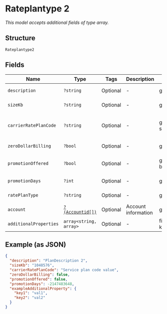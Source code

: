 
# Rateplantype 2

*This model accepts additional fields of type array.*

## Structure

`Rateplantype2`

## Fields

| Name | Type | Tags | Description | Getter | Setter |
|  --- | --- | --- | --- | --- | --- |
| `description` | `?string` | Optional | - | getDescription(): ?string | setDescription(?string description): void |
| `sizeKb` | `?string` | Optional | - | getSizeKb(): ?string | setSizeKb(?string sizeKb): void |
| `carrierRatePlanCode` | `?string` | Optional | - | getCarrierRatePlanCode(): ?string | setCarrierRatePlanCode(?string carrierRatePlanCode): void |
| `zeroDollarBilling` | `?bool` | Optional | - | getZeroDollarBilling(): ?bool | setZeroDollarBilling(?bool zeroDollarBilling): void |
| `promotionOffered` | `?bool` | Optional | - | getPromotionOffered(): ?bool | setPromotionOffered(?bool promotionOffered): void |
| `promotionDays` | `?int` | Optional | - | getPromotionDays(): ?int | setPromotionDays(?int promotionDays): void |
| `ratePlanType` | `?string` | Optional | - | getRatePlanType(): ?string | setRatePlanType(?string ratePlanType): void |
| `account` | [`?(Accountid[])`](../../doc/models/accountid.md) | Optional | Account information | getAccount(): ?array | setAccount(?array account): void |
| `additionalProperties` | `array<string, array>` | Optional | - | findAdditionalProperty(string key): array | additionalProperty(string key, array value): void |

## Example (as JSON)

```json
{
  "description": "PlanDescription 2",
  "sizeKb": "1048576",
  "carrierRatePlanCode": "Service plan code value",
  "zeroDollarBilling": false,
  "promotionOffered": false,
  "promotionDays": -2147483648,
  "exampleAdditionalProperty": {
    "key1": "val1",
    "key2": "val2"
  }
}
```

